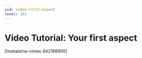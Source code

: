 ```yaml
---
uid: video-first-aspect
level: 101
---
```


# Video Tutorial: Your first aspect

[!metalama-vimeo 842168905]
